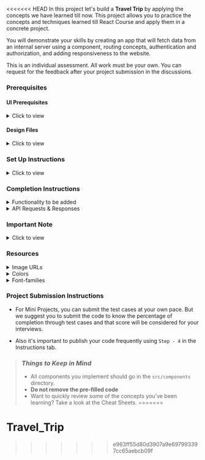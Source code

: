 <<<<<<< HEAD
In this project let's build a **Travel Trip** by applying the concepts we have learned till now. This project allows you to practice the concepts and techniques learned till React Course and apply them in a concrete project.

You will demonstrate your skills by creating an app that will fetch data from an internal server using a component, routing concepts, authentication and authorization, and adding responsiveness to the website.

This is an individual assessment. All work must be your own. You can request for the feedback after your project submission in the discussions.

### Prerequisites

#### UI Prerequisites

<details>
<summary>Click to view</summary>

- What is Figma?
  - Figma is a vector graphics editor and prototyping tool which is primarily web-based. You can check more info on the <a href="https://www.figma.com/" target="_blank">website</a>
- Create a Free account in Figma.
  - Kindly follow the instructions as shown in <a href="https://www.youtube.com/watch?v=hrHL2VLMl7g&t=37s" target="_blank">this</a> video to create a free Figma account. Watch the video upto **00:50**
- How to Check CSS in Figma?
  - Kindly follow the instructions as shown in <a href="https://www.youtube.com/watch?v=B242nuM3y2s" target="_blank">this</a> video to check CSS in a Figma screen. Watch the video upto **02:45**.
- Export Images in Figma screen

  - Kindly follow the instructions as shown in <a href="https://www.youtube.com/watch?v=NpzL1MONwaw" target="_blank">this</a> video to export images from a Figma screen.
  - Click on the Export button to get Export options as shown in the below image.

  <div style="text-align:center;margin:10px 0px 0px 45px;width:200px;">
    <img src="https://assets.ccbp.in/frontend/react-js/figma-export-option.png" />
  </div>

- Upload your exported images from Figma to Cloudinary and get image URLs from Cloudinary. Refer <a href="https://www.figma.com/file/XoGFET0MdppCNgH6RhvcQe/Mini-Project---Travel-Trip?type=design&node-id=0-3523&mode=design&t=S89jMW84CTwn2Mkc-11" target="_blank">this</a> session for better understanding.

</details>

#### Design Files

<details>
<summary>Click to view</summary>

- You can check the **Design Files** for different devices <a href="https://www.figma.com/file/XoGFET0MdppCNgH6RhvcQe/Mini-Project---Travel-Trip?type=design&node-id=0-3523&mode=design&t=S89jMW84CTwn2Mkc-11" target="_blank">here</a>.

</details>

### Set Up Instructions

<details>
<summary>Click to view</summary>

- Download dependencies by running `npm install`
- Start up the app using `npm start`
</details>

### Completion Instructions

<details>
<summary>Functionality to be added</summary>
<br/>
The app must have the following functionalities

- **Login Route**

  - When an invalid credentials are provided and the **Login** button is clicked, then the respective error message received from the response should be displayed
  - When a valid credentials are provided and the **Login** button is clicked, then the page should be navigated to the Home Route
  - When an _unauthenticated_ user tries to access the Home Route, Book A New Trip Route and My Trips Route, then the page should be navigated to Login Route
  - When an _authenticated_ user tries to access the Home Route, Book A New Trip Route and My Trips Route, then the page should be navigated to the respective route
  - When an _authenticated_ user tries to access the Login Route, then the page should be navigated to the Home Route
  - When the **Show Password** eye icon is clicked, then the password should be shown
  - When the **Show Password** eye icon is clicked again, then the password should be masked

- **Home Route**

  - When an _authenticated_ user opens the Home Route
    - Clicks on the **Book A New Trip** button, then the page should be navigated to the Book A New Trip Route

- **Book A New Trip Route**

  - When the Book A New Trip Route is opened, the user should be able to see a **Your Details** form with inputs **Name**, **Start Location**, **End Location** and **Next** button.
    - **Your Details** step should be displayed as an active step as shown in the Figma.
      - The user should be able to click the **Next** button. When clicked, the user should see
        - The error message `Enter your name`, if the **Name** input is empty.
        - The error message `Enter your start location`, if the **Start Location** input is empty.
        - The error message `Enter your end location`, if the **End Location** input is empty.
        - The **Date Selection** form should be displayed if the valid values are provided.
    - **Your Details** step should be displayed as a completed step and **Date Selection** should be displayed as an active step as shown in the figma.
    - In the **Date Selection** form, the user should be able to see a form with inputs **Start Date** and **End Date**.
    - The user should be able to click the **Previous** button. When clicked, the user should see the Your Details Form and input values should be persisted and the user should be able to update the input values and submit them again.
    - The user should be able to click the **Next** button. When clicked, the user should see
      - The error message `Select start date`, if the **Start Date** input is empty.
      - The error message `Select end date`, if the **End Date** input is empty.
      - The error message `The end date cannot be less than the start date`, if the **End Date** input value is less than the **Start Date** input value.
      - The **Guests** form should be displayed if the valid values are provided.
    - **Your Details** and **Date Selection** steps should be displayed as completed steps.
    - In the **Guests** section, the user should be able to see a section with **Adults**, **Children** and **Infants**.
    - **Guests** should be displayed as an active step as shown in the figma.
    - The user should be able to see
      - By default, Adults are set to one (Considering the user) and can be increased, but cannot be decreased to a value less than one.
      - By default, Children are set to zero and can be increased, but cannot be decreased to a value less than zero.
      - By default, Infants are set to zero and can be increased, but cannot be decreased to a value less than zero.
    - The user should be able to click the **Previous** button. When clicked, the user should see the Date Selection form and input values should be persisted and the user should be able to update the input values and submit them again.
    - The user should be able to click the **Next** button. When clicked, the user should see the **Travel Assistance** form.
    - In the **Travel Assistance** form, the user should be able to see a form with Travel assistance needed input.
    - **Your Details, Date Selection** and **Guests** steps should be displayed as completed steps.
    - **Travel Assistance** should be displayed as an active step as shown in figma.
    - The user should be able to check the Travel Assistance Needed checkbox. When checked, the user should see Travel Assistance should be displayed, and able to select an option.
    - The user should be able to click the **Previous** button. When clicked, the user should see the Guests and count should be persisted and the user should be able to update the counts.
    - The user should be able to click the **Next** button. When clicked, the user should see the **Confirmation** form.
    - In the **Confirmation** form, the user should be able to see all the steps details.
    - **Your Details, Date Selection, Guests** and **Travel Assistance** steps should be displayed as completed steps.
    - **Confirmation** should be displayed as an active step as shown in the figma.
    - The user should be able to click the **Cancel** button. When clicked, the user should see the **Your Details** form with empty input values.
    - The user should be able to click the **Confirm** button. When clicked, the user should see the Confirmed message and **Book New Trip** button to book a new trip.

- **My Trips Route**

  - When the **My Trips** route is opened,
    - The users should be able to see the Trips details in the cards as shown in the figma.
    - If there is no trips created, then the No trips screen should be displayed as shown in the figma.

- **Header**

  - When the **website logo** text is clicked, then the page should be navigated to the Home Route
  - When the **Home** link is clicked, then the page should be navigated to the Home Route
  - When the **My Trips** link is clicked, then the page should be navigated to the My Trips Route
  - When the **Logout** button is clicked, then the page should be navigated to the Login Route

- Users should be able to view the website responsively in mobile view, tablet view as well

</details>

<details>
<summary>API Requests & Responses</summary>
<br/>

**loginApiUrl**

#### API: `https://apis.ccbp.in/login`

#### Method: `POST`

#### Request:

```json
{
  "username": "rahul",
  "password": "rahul@2021"
}
```

#### Description:

Returns a response based on the credentials provided

#### Sample Success Response

```json
{
  "jwt_token": "eyJhbGciOiJIUzI1NiIsInR5cCI6IkpXVCJ9.eyJ1c2VybmFtZSI6InJhaHVsIiwicm9sZSI6IlBSSU1FX1VTRVIiLCJpYXQiOjE2MTk2Mjg2MTN9. nZDlFsnSWArLKKeF0QbmdVfLgzUbx1BGJsqa2kc_21Y"
}
```

#### Sample Failure Response

```json
{
  "status_code": 404,
  "error_msg": "Username is not found"
}
```

</details>

### Important Note

<details>
<summary>Click to view</summary>

<br/>

**The following instructions are required for the tests to pass**

- **Note:**

  - For Mini Projects, You have to use HTML elements to style the React Components. Usage of `styled-components` (CSS in JS) to style React components are not supported in Mini Projects. Test cases won't be passed, if you use styled components.
  - Refer to the below Example for the usage of `data-testid` in the HTML elements
    - Example: `<div data-testid="questionItem" className="question-item"/>`

- **Routes**

  - `Home` Route should consist of `/` in the URL path
  - `My Trips` Route should consist of `/my-trips` in the URL path
  - `Book A New Trip` Route should consist of `/book-a-new-trip` in the URL path

  - **Header**

    - The Travel Trip Logo text in Header should consist of font-family value as `Caveat`

- **Login Route**

  - The Travel Trip Logo text should consist of of font-family value as `Caveat`.
  - The HTML button element with show password eye icon should have the `data-testid` attribute value as **show-password** to it

- **Book A New Trip Route**

  - The successfully completed image which displayed before the step should have the alt as the value of the key `displayText` from the initial steps list provided.
  - The successfully completed image which displayed in the confirmed message should have the alt as **success**.

- **Not Found Route**
  - The Not Found image should consist of alt attribute value as `not found`
- **Kindly follow the screens as shown in figma**

</details>

### Resources

<details>
<summary>Image URLs</summary>

[https://assets.ccbp.in/frontend/react-js/travel-trip-steps-successfully-completed-img.png](https://assets.ccbp.in/frontend/react-js/travel-trip-steps-successfully-completed-img.png)

</details>

<details>
<summary>Colors</summary>

<br/>

**Background Colors**:

<div style="background-color: #3b82f6; width: 150px; padding: 10px; color: white">Hex: #3b82f6</div>
<div style="background-color: #304766; width: 150px; padding: 10px; color: white">Hex: #304766</div>
<div style="background-color: #ffffff; width: 150px; padding: 10px; color: white">Hex: #ffffff</div>
<div style="background-color: #2563eb; width: 150px; padding: 10px; color: white">Hex: #2563eb</div>
<div style="background-color: #dbeafe; width: 150px; padding: 10px; color: white">Hex: #dbeafe</div>

<br/>

**Text Colors**:

<div style="background-color: #334155; width: 150px; padding: 10px; color: black">Hex: #334155</div>
<div style="background-color: #2563eb; width: 150px; padding: 10px; color: black">Hex: #2563eb</div>
<div style="background-color: #1e293b; width: 150px; padding: 10px; color: black">Hex: #1e293b</div>
<div style="background-color: #ffffff; width: 150px; padding: 10px; color: white">Hex: #ffffff</div>
<div style="background-color: #64748b; width: 150px; padding: 10px; color: white">Hex: #64748b</div>
<div style="background-color: #f1f5f9; width: 150px; padding: 10px; color: white">Hex: #f1f5f9</div>
<div style="background-color: #475569; width: 150px; padding: 10px; color: white">Hex: #475569</div>
<br/>

**Border Colors**

<div style="background-color: #cbd5e1; width: 150px; padding: 10px; color: black">Hex: #cbd5e1</div>
<div style="background-color: #e2e8f0; width: 150px; padding: 10px; color: black">Hex: #e2e8f0</div>

</details>

<details>
<summary>Font-families</summary>

- Caveat
- Roboto

</details>

### Project Submission Instructions

- For Mini Projects, you can submit the test cases at your own pace. But we suggest you to submit the code to know the percentage of completion through test cases and that score will be considered for your interviews.

- Also it's important to publish your code frequently using `Step - 4` in the Instructions tab.

> ### _Things to Keep in Mind_
>
> - All components you implement should go in the `src/components` directory.
> - **Do not remove the pre-filled code**
> - Want to quickly review some of the concepts you’ve been learning? Take a look at the Cheat Sheets.
=======
# Travel_Trip
>>>>>>> e963ff55d80d3907a9e697993397cc65aebcb09f
